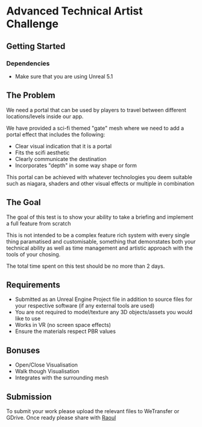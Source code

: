 # Advanced Technical Artist Challenge

## Getting Started

### Dependencies

- Make sure that you are using Unreal 5.1

## The Problem

We need a portal that can be used by players to travel between different locations/levels inside our app. 

We have provided a sci-fi themed "gate" mesh where we need to add a portal effect that includes the following: 

- Clear visual indication that it is a portal
- Fits the scifi aesthetic
- Clearly communicate the destination
- Incorporates "depth" in some way shape or form

This portal can be achieved with whatever technologies you deem suitable such as niagara, shaders and other visual effects or multiple in combination

## The Goal

The goal of this test is to show your ability to take a briefing and implement a full feature from scratch

This is not intended to be a complex feature rich system with every single thing paramatised and customisable, something that demonstates both your technical ability as well as time management and artistic approach with the tools of your chosing.

The total time spent on this test should be no more than 2 days.

## Requirements

- Submitted as an Unreal Engine Project file in addition to source files for your respective software (if any external tools are used)
- You are not required to model/texture any 3D objects/assets you would like to use
- Works in VR (no screen space effects)
- Ensure the materials respect PBR values

## Bonuses

- Open/Close Visualisation
- Walk though Visualisation
- Integrates with the surrounding mesh

## Submission

To submit your work please upload the relevant files to WeTransfer or GDrive. Once ready please share with [Raoul](mailto:raoul@virtexstadium.com)

